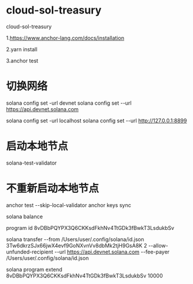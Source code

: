# cloud-sol-treasury
cloud-sol-treasury

1.https://www.anchor-lang.com/docs/installation

2.yarn install

3.anchor test

# 切换网络
solana config set -url devnet
solana config set --url https://api.devnet.solana.com



solana config set -url localhost
solana config set --url http://127.0.0.1:8899




# 启动本地节点
solana-test-validator

# 不重新启动本地节点
anchor test --skip-local-validator
anchor keys sync

solana balance

program id
8vDBbPQYPX3Q6CKKsdFkhNv4TtGDk3fBwkT3LsdukbSv


solana transfer --from /Users/user/.config/solana/id.json 3Tw6dkrzSJx66jwX4evf9GoNXvnVv8dbMk2tjH9GsA8K 2 --allow-unfunded-recipient --url https://api.devnet.solana.com --fee-payer /Users/user/.config/solana/id.json


solana program extend 8vDBbPQYPX3Q6CKKsdFkhNv4TtGDk3fBwkT3LsdukbSv 10000
